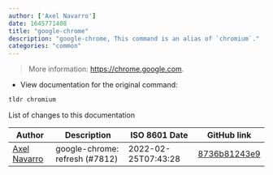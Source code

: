 ```yaml
---
author: ['Axel Navarro']
date: 1645771408
title: "google-chrome"
description: "google-chrome, This command is an alias of `chromium`."
categories: "common"
---
```

> More information: <https://chrome.google.com>.

- View documentation for the original command:

```bash
tldr chromium
```
List of changes to this documentation


Author | Description | ISO 8601 Date | GitHub link
------|-----|-----|-----
[Axel Navarro](mailto:navarroaxel@gmail.com) | google-chrome: refresh (#7812) | 2022-02-25T07:43:28 | [8736b81243e9](https://github.com/tldr-pages/tldr/commit/8736b81243e997ec9e8ce3a7411493ec19d1ecd6)

